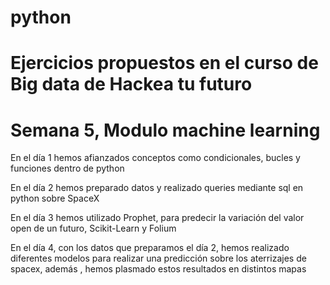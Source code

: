 # python
# Ejercicios propuestos en el curso de Big data de Hackea tu futuro
# Semana 5, Modulo machine learning
En el día 1 hemos afianzados conceptos como condicionales, bucles y funciones dentro de python

En el día 2 hemos preparado datos y realizado queries mediante sql en python sobre SpaceX

En el día 3 hemos utilizado Prophet, para predecir la variación del valor open de un futuro, Scikit-Learn y Folium

En el día 4, con los datos que preparamos el día 2, hemos realizado diferentes modelos para realizar una predicción sobre los aterrizajes de spacex, además , hemos plasmado estos resultados en distintos mapas
